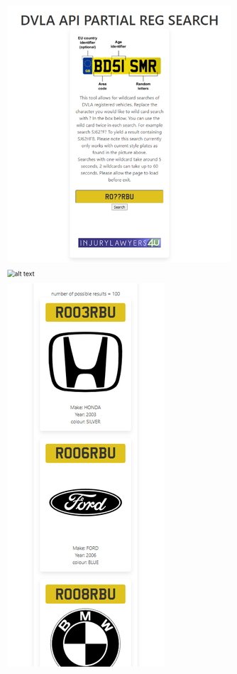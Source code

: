 
![alt text](https://github.com/warren2i/dvla/blob/master/dvla%201.png?raw=true)

![alt text](https://github.com/warren2i/dvla/blob/master/dvla%202.png?raw=true)

![alt text](https://github.com/warren2i/dvla/blob/master/dvla%203.png?raw=true)
